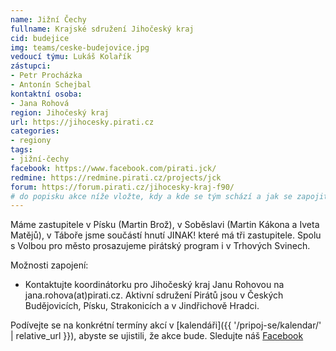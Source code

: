 ```yaml
---
name: Jižní Čechy
fullname: Krajské sdružení Jihočeský kraj
cid: budejice
img: teams/ceske-budejovice.jpg
vedoucí týmu: Lukáš Kolařík
zástupci:
- Petr Procházka
- Antonín Schejbal
kontaktní osoba:
- Jana Rohová
region: Jihočeský kraj
url: https://jihocesky.pirati.cz
categories:
- regiony
tags:
- jižní-čechy
facebook: https://www.facebook.com/pirati.jck/
redmine: https://redmine.pirati.cz/projects/jck
forum: https://forum.pirati.cz/jihocesky-kraj-f90/
# do popisku akce níže vložte, kdy a kde se tým schází a jak se zapojit
---
```


Máme zastupitele v Písku (Martin Brož), v Soběslavi (Martin Kákona a Iveta Matějů), v Táboře jsme součástí hnutí JINAK! které má tři zastupitele. Spolu s Volbou pro město prosazujeme pirátský program i v Trhových Svinech.

Možnosti zapojení:

* Kontaktujte koordinátorku pro Jihočeský kraj Janu Rohovou na jana.rohova(аt)pirati.cz. Aktivní sdružení Pirátů jsou v Českých Budějovicích, Písku, Strakonicích a v Jindřichově Hradci.

Podívejte se na konkrétní termíny akcí v [kalendáři]({{ '/pripoj-se/kalendar/' | relative_url }}),
abyste se ujistili, že akce bude. Sledujte náš [Facebook](https://www.facebook.com/pg/pirati.jck/events/)
